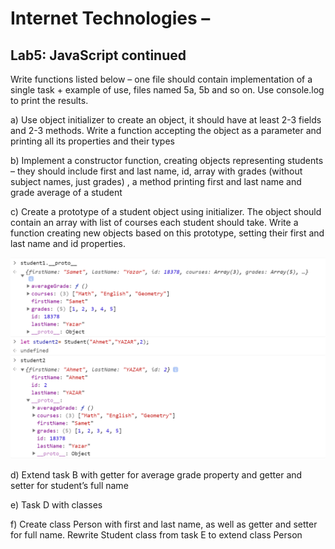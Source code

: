 # Internet Technologies –
## Lab5: JavaScript continued

Write functions listed below – one file should contain implementation of a single task + example of use, files named 5a, 5b and so on. Use console.log to print the results.

a) Use object initializer to create an object, it should have at least 2-3 fields and 2-3 methods. Write a function accepting the object as a parameter and printing all its properties and their types

b) Implement a constructor function, creating objects representing students – they should include first and last name, id, array with grades (without subject names, just grades) , a method printing first and last name and grade average of a student

c) Create a prototype of a student object using initializer. The object should contain an array with list of courses each student should take. Write a function creating new objects based on this prototype, setting their first and last name and id properties.

![Proto](Assets/proto.PNG)

d) Extend task B with getter for average grade property and getter and setter for student’s full name

e) Task D with classes

f) Create class Person with first and last name, as well as getter and setter for full name. Rewrite Student class from task E to extend class Person
